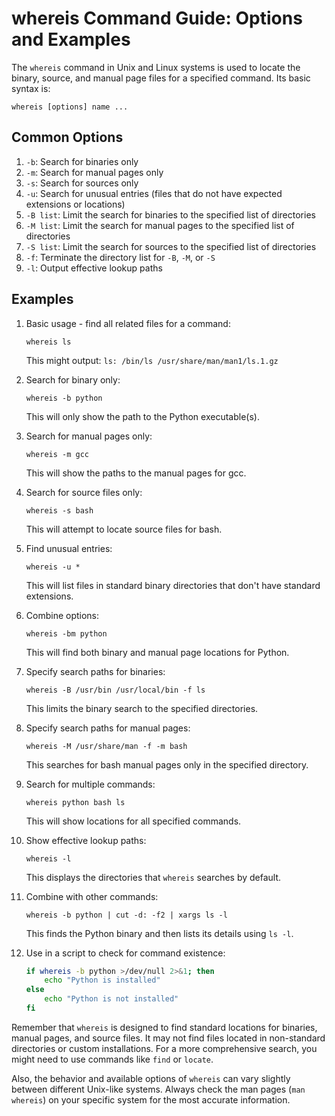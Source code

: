 # whereis Command Guide: Options and Examples

The `whereis` command in Unix and Linux systems is used to locate the binary, source, and manual page files for a specified command. Its basic syntax is:

```
whereis [options] name ...
```

## Common Options

1. `-b`: Search for binaries only
2. `-m`: Search for manual pages only
3. `-s`: Search for sources only
4. `-u`: Search for unusual entries (files that do not have expected extensions or locations)
5. `-B list`: Limit the search for binaries to the specified list of directories
6. `-M list`: Limit the search for manual pages to the specified list of directories
7. `-S list`: Limit the search for sources to the specified list of directories
8. `-f`: Terminate the directory list for `-B`, `-M`, or `-S`
9. `-l`: Output effective lookup paths

## Examples

1. Basic usage - find all related files for a command:
   ```
   whereis ls
   ```
   This might output: `ls: /bin/ls /usr/share/man/man1/ls.1.gz`

2. Search for binary only:
   ```
   whereis -b python
   ```
   This will only show the path to the Python executable(s).

3. Search for manual pages only:
   ```
   whereis -m gcc
   ```
   This will show the paths to the manual pages for gcc.

4. Search for source files only:
   ```
   whereis -s bash
   ```
   This will attempt to locate source files for bash.

5. Find unusual entries:
   ```
   whereis -u *
   ```
   This will list files in standard binary directories that don't have standard extensions.

6. Combine options:
   ```
   whereis -bm python
   ```
   This will find both binary and manual page locations for Python.

7. Specify search paths for binaries:
   ```
   whereis -B /usr/bin /usr/local/bin -f ls
   ```
   This limits the binary search to the specified directories.

8. Specify search paths for manual pages:
   ```
   whereis -M /usr/share/man -f -m bash
   ```
   This searches for bash manual pages only in the specified directory.

9. Search for multiple commands:
   ```
   whereis python bash ls
   ```
   This will show locations for all specified commands.

10. Show effective lookup paths:
    ```
    whereis -l
    ```
    This displays the directories that `whereis` searches by default.

11. Combine with other commands:
    ```
    whereis -b python | cut -d: -f2 | xargs ls -l
    ```
    This finds the Python binary and then lists its details using `ls -l`.

12. Use in a script to check for command existence:
    ```bash
    if whereis -b python >/dev/null 2>&1; then
        echo "Python is installed"
    else
        echo "Python is not installed"
    fi
    ```

Remember that `whereis` is designed to find standard locations for binaries, manual pages, and source files. It may not find files located in non-standard directories or custom installations. For a more comprehensive search, you might need to use commands like `find` or `locate`.

Also, the behavior and available options of `whereis` can vary slightly between different Unix-like systems. Always check the man pages (`man whereis`) on your specific system for the most accurate information.
